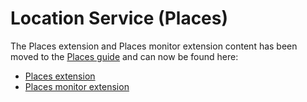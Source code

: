 # Location Service \(Places\)

The Places extension and Places monitor extension content has been moved to the [Places guide](https://placesdocs.com/places-services-by-adobe-documentation/) and can now be found here: 

* [Places extension](https://placesdocs.com/places-services-by-adobe-documentation/configure-places-in-the-sdk/places-extension) 
* [Places monitor extension](https://placesdocs.com/places-services-by-adobe-documentation/configure-places-in-the-sdk/places-monitor-extension)

